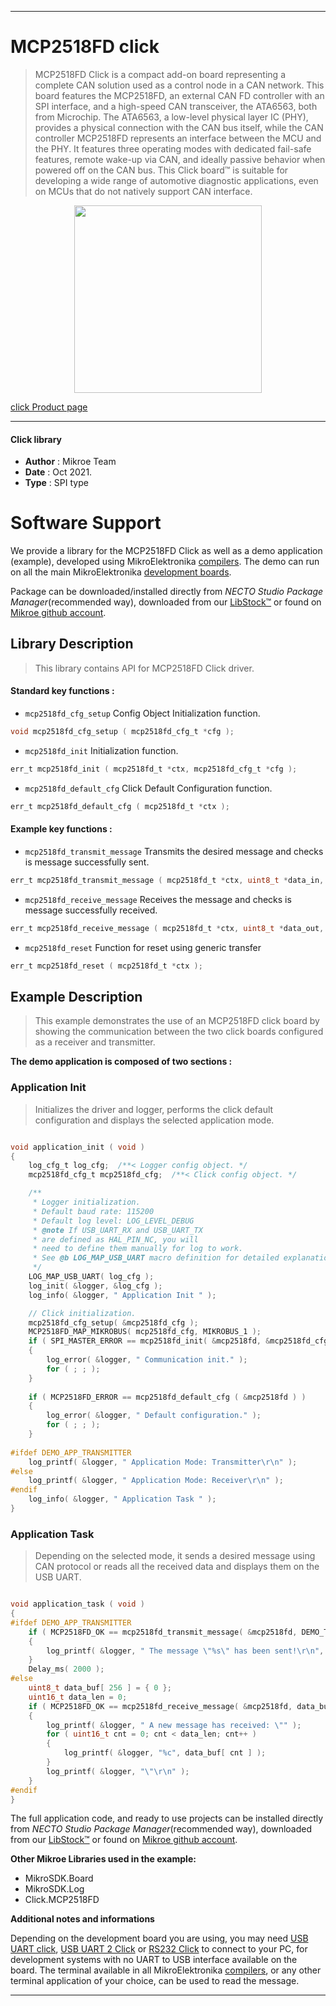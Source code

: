 
---
# MCP2518FD click

> MCP2518FD Click is a compact add-on board representing a complete CAN solution used as a control node in a CAN network. This board features the MCP2518FD, an external CAN FD controller with an SPI interface, and a high-speed CAN transceiver, the ATA6563, both from Microchip. The ATA6563, a low-level physical layer IC (PHY), provides a physical connection with the CAN bus itself, while the CAN controller MCP2518FD represents an interface between the MCU and the PHY. It features three operating modes with dedicated fail-safe features, remote wake-up via CAN, and ideally passive behavior when powered off on the CAN bus. This Click board™ is suitable for developing a wide range of automotive diagnostic applications, even on MCUs that do not natively support CAN interface.

<p align="center">
  <img src="https://download.mikroe.com/images/click_for_ide/mcp2518fd_click.png" height=300px>
</p>

[click Product page](https://www.mikroe.com/mcp2518fd-click)

---


#### Click library

- **Author**        : Mikroe Team
- **Date**          : Oct 2021.
- **Type**          : SPI type


# Software Support

We provide a library for the MCP2518FD Click
as well as a demo application (example), developed using MikroElektronika
[compilers](https://www.mikroe.com/necto-studio).
The demo can run on all the main MikroElektronika [development boards](https://www.mikroe.com/development-boards).

Package can be downloaded/installed directly from *NECTO Studio Package Manager*(recommended way), downloaded from our [LibStock&trade;](https://libstock.mikroe.com) or found on [Mikroe github account](https://github.com/MikroElektronika/mikrosdk_click_v2/tree/master/clicks).

## Library Description

> This library contains API for MCP2518FD Click driver.

#### Standard key functions :

- `mcp2518fd_cfg_setup` Config Object Initialization function.
```c
void mcp2518fd_cfg_setup ( mcp2518fd_cfg_t *cfg );
```

- `mcp2518fd_init` Initialization function.
```c
err_t mcp2518fd_init ( mcp2518fd_t *ctx, mcp2518fd_cfg_t *cfg );
```

- `mcp2518fd_default_cfg` Click Default Configuration function.
```c
err_t mcp2518fd_default_cfg ( mcp2518fd_t *ctx );
```

#### Example key functions :

- `mcp2518fd_transmit_message` Transmits the desired message and checks is message successfully sent.
```c
err_t mcp2518fd_transmit_message ( mcp2518fd_t *ctx, uint8_t *data_in, uint16_t data_len );
```

- `mcp2518fd_receive_message` Receives the message and checks is message successfully received.
```c
err_t mcp2518fd_receive_message ( mcp2518fd_t *ctx, uint8_t *data_out, uint16_t *data_len );
```

- `mcp2518fd_reset` Function for reset using generic transfer
```c
err_t mcp2518fd_reset ( mcp2518fd_t *ctx );
```

## Example Description

> This example demonstrates the use of an MCP2518FD click board by showing
the communication between the two click boards configured as a receiver and transmitter.

**The demo application is composed of two sections :**

### Application Init

> Initializes the driver and logger, performs the click default configuration and displays the selected application mode.

```c

void application_init ( void )
{
    log_cfg_t log_cfg;  /**< Logger config object. */
    mcp2518fd_cfg_t mcp2518fd_cfg;  /**< Click config object. */

    /** 
     * Logger initialization.
     * Default baud rate: 115200
     * Default log level: LOG_LEVEL_DEBUG
     * @note If USB_UART_RX and USB_UART_TX 
     * are defined as HAL_PIN_NC, you will 
     * need to define them manually for log to work. 
     * See @b LOG_MAP_USB_UART macro definition for detailed explanation.
     */
    LOG_MAP_USB_UART( log_cfg );
    log_init( &logger, &log_cfg );
    log_info( &logger, " Application Init " );

    // Click initialization.
    mcp2518fd_cfg_setup( &mcp2518fd_cfg );
    MCP2518FD_MAP_MIKROBUS( mcp2518fd_cfg, MIKROBUS_1 );
    if ( SPI_MASTER_ERROR == mcp2518fd_init( &mcp2518fd, &mcp2518fd_cfg ) )
    {
        log_error( &logger, " Communication init." );
        for ( ; ; );
    }
    
    if ( MCP2518FD_ERROR == mcp2518fd_default_cfg ( &mcp2518fd ) )
    {
        log_error( &logger, " Default configuration." );
        for ( ; ; );
    }
    
#ifdef DEMO_APP_TRANSMITTER
    log_printf( &logger, " Application Mode: Transmitter\r\n" );
#else
    log_printf( &logger, " Application Mode: Receiver\r\n" );
#endif
    log_info( &logger, " Application Task " );
}

```

### Application Task

> Depending on the selected mode, it sends a desired message using CAN protocol or reads all the received data and displays them on the USB UART.

```c

void application_task ( void )
{
#ifdef DEMO_APP_TRANSMITTER
    if ( MCP2518FD_OK == mcp2518fd_transmit_message( &mcp2518fd, DEMO_TEXT_MESSAGE, strlen( DEMO_TEXT_MESSAGE ) ) )
    {
        log_printf( &logger, " The message \"%s\" has been sent!\r\n", ( char * ) DEMO_TEXT_MESSAGE );
    }
    Delay_ms( 2000 );
#else
    uint8_t data_buf[ 256 ] = { 0 };
    uint16_t data_len = 0;
    if ( MCP2518FD_OK == mcp2518fd_receive_message( &mcp2518fd, data_buf, &data_len ) )
    {
        log_printf( &logger, " A new message has received: \"" );
        for ( uint16_t cnt = 0; cnt < data_len; cnt++ )
        {
            log_printf( &logger, "%c", data_buf[ cnt ] );
        }
        log_printf( &logger, "\"\r\n" );
    }
#endif
}

```

The full application code, and ready to use projects can be installed directly from *NECTO Studio Package Manager*(recommended way), downloaded from our [LibStock&trade;](https://libstock.mikroe.com) or found on [Mikroe github account](https://github.com/MikroElektronika/mikrosdk_click_v2/tree/master/clicks).

**Other Mikroe Libraries used in the example:**

- MikroSDK.Board
- MikroSDK.Log
- Click.MCP2518FD

**Additional notes and informations**

Depending on the development board you are using, you may need
[USB UART click](http://shop.mikroe.com/usb-uart-click),
[USB UART 2 Click](http://shop.mikroe.com/usb-uart-2-click) or
[RS232 Click](http://shop.mikroe.com/rs232-click) to connect to your PC, for
development systems with no UART to USB interface available on the board. The
terminal available in all MikroElektronika
[compilers](http://shop.mikroe.com/compilers), or any other terminal application
of your choice, can be used to read the message.

---
